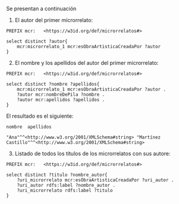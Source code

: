 Se presentan a continuación

1.  El autor del primer microrrelato:

```
PREFIX mcr:   <https://w3id.org/def/microrrelatos#>

select distinct ?autor{
    mcr:microrrelato_1 mcr:esObraArtisticaCreadaPor ?autor
}
``` 

2.  El nombre y los apellidos del autor del primer microrrelato:

```
PREFIX mcr:   <https://w3id.org/def/microrrelatos#>

select distinct ?nombre ?apellidos{
    mcr:microrrelato_1 mcr:esObraArtisticaCreadaPor ?autor .
    ?autor mcr:nombreDePila ?nombre .
    ?autor mcr:apellidos ?apellidos .
}
```

El resultado es el siguiente:

```
nombre  apellidos

"Ana"^^<http://www.w3.org/2001/XMLSchema#string> "Martínez Castillo"^^<http://www.w3.org/2001/XMLSchema#string>
``` 

3.  Listado de todos los títulos de los microrrelatos con sus autore: 

```
PREFIX mcr:   <https://w3id.org/def/microrrelatos#>

select distinct ?titulo ?nombre_autor{
    ?uri_microrrelato mcr:esObraArtisticaCreadaPor ?uri_autor .
    ?uri_autor rdfs:label ?nombre_autor .
    ?uri_microrrelato rdfs:label ?titulo
}
```  
